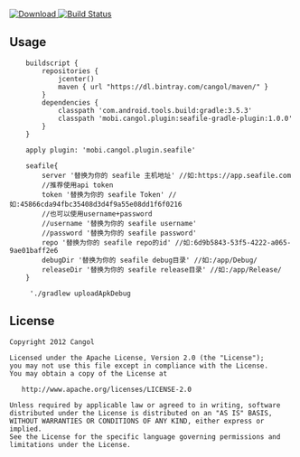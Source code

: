 [![Download](https://api.bintray.com/packages/cangol/maven/seafile-gradle-plugin/images/download.svg) ](https://bintray.com/cangol/maven/seafile-gradle-plugin/_latestVersion)
[![Build Status](https://travis-ci.org/Cangol/seafile-gradle-plugin.svg?branch=master)](https://travis-ci.org/Cangol/seafile-gradle-plugin)


Usage
-----------
        buildscript {
            repositories {
                jcenter()
                maven { url "https://dl.bintray.com/cangol/maven/" }
            }
            dependencies {
                classpath 'com.android.tools.build:gradle:3.5.3'
                classpath 'mobi.cangol.plugin:seafile-gradle-plugin:1.0.0'
            }
        }

        apply plugin: 'mobi.cangol.plugin.seafile'

        seafile{
            server '替换为你的 seafile 主机地址' //如:https://app.seafile.com
            //推荐使用api token
            token '替换为你的 seafile Token' //如:45866cda94fbc35408d3d4f9a55e08dd1f6f0216
            //也可以使用username+password
            //username '替换为你的 seafile username'
            //password '替换为你的 seafile password'
            repo '替换为你的 seafile repo的id' //如:6d9b5843-53f5-4222-a065-9ae01baff2e6
            debugDir '替换为你的 seafile debug目录' //如:/app/Debug/
            releaseDir '替换为你的 seafile release目录' //如:/app/Release/
        }

         './gradlew uploadApkDebug

License
-----------

    Copyright 2012 Cangol

    Licensed under the Apache License, Version 2.0 (the "License");
    you may not use this file except in compliance with the License.
    You may obtain a copy of the License at

       http://www.apache.org/licenses/LICENSE-2.0

    Unless required by applicable law or agreed to in writing, software
    distributed under the License is distributed on an "AS IS" BASIS,
    WITHOUT WARRANTIES OR CONDITIONS OF ANY KIND, either express or implied.
    See the License for the specific language governing permissions and
    limitations under the License.